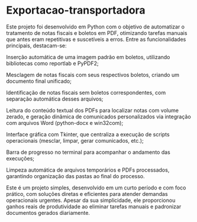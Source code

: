 # Exportacao-transportadora

Este projeto foi desenvolvido em Python com o objetivo de automatizar o tratamento de notas fiscais e boletos em PDF, otimizando tarefas manuais que antes eram repetitivas e suscetíveis a erros. Entre as funcionalidades principais, destacam-se:

Inserção automática de uma imagem padrão em boletos, utilizando bibliotecas como reportlab e PyPDF2;

Mesclagem de notas fiscais com seus respectivos boletos, criando um documento final unificado;

Identificação de notas fiscais sem boletos correspondentes, com separação automática desses arquivos;

Leitura do conteúdo textual dos PDFs para localizar notas com volume zerado, e geração dinâmica de comunicados personalizados via integração com arquivos Word (python-docx e win32com);

Interface gráfica com Tkinter, que centraliza a execução de scripts operacionais (mesclar, limpar, gerar comunicados, etc.);

Barra de progresso no terminal para acompanhar o andamento das execuções;

Limpeza automática de arquivos temporários e PDFs processados, garantindo organização das pastas ao final do processo.

Este é um projeto simples, desenvolvido em um curto período e com foco prático, com soluções diretas e eficientes para atender demandas operacionais urgentes. Apesar da sua simplicidade, ele proporcionou ganhos reais de produtividade ao eliminar tarefas manuais e padronizar documentos gerados diariamente.
